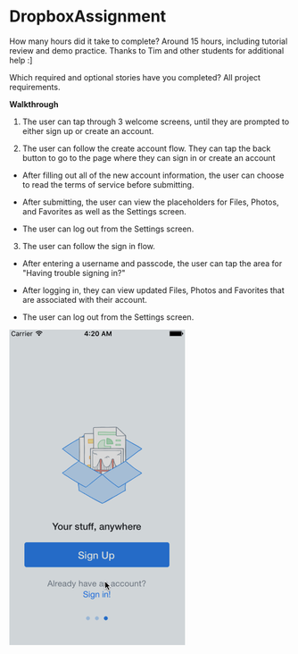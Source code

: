 # DropboxAssignment

How many hours did it take to complete? Around 15 hours, including tutorial review and demo practice. Thanks to Tim and other students for additional help :]

Which required and optional stories have you completed? All project requirements.

**Walkthrough**

1. The user can tap through 3 welcome screens, until they are prompted to either sign up or create an account.

2. The user can follow the create account flow. They can tap the back button to go to the page where they can sign in or create an account

* After filling out all of the new account information, the user can choose to read the terms of service before submitting.

* After submitting, the user can view the placeholders for Files, Photos, and Favorites as well as the Settings screen.

* The user can log out from the Settings screen.

3. The user can follow the sign in flow.

* After entering a username and passcode, the user can tap the area for "Having trouble signing in?"

* After logging in, they can view updated Files, Photos and Favorites that are associated with their account.

* The user can log out from the Settings screen.

![Alt text](https://raw.githubusercontent.com/chelseayw/DropboxAssignment/master/DropboxAssignment.gif)
